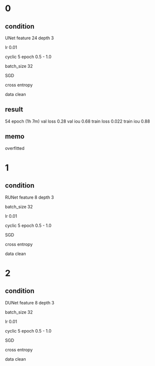 # 0
## condition
UNet feature 24 depth 3

lr 0.01 

cyclic 5 epoch 0.5 - 1.0

batch_size 32

SGD

cross entropy

data clean

## result
54 epoch (1h 7m)
val loss 0.28
val iou 0.68
train loss 0.022
train iou 0.88

## memo 
overfitted

# 1
## condition
RUNet feature 8 depth 3

batch_size 32

lr 0.01 

cyclic 5 epoch 0.5 - 1.0

SGD

cross entropy

data clean


# 2
## condition
DUNet feature 8 depth 3

batch_size 32

lr 0.01 

cyclic 5 epoch 0.5 - 1.0

SGD

cross entropy

data clean

